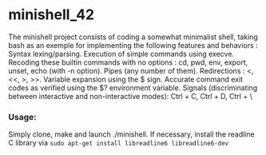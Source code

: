 # minishell_42
The minishell project consists of coding a somewhat minimalist shell, taking bash as an exemple for implementing the following features and behaviors :
Syntax lexing/parsing.
Execution of simple commands using execve.
Recoding these builtin commands with no options : cd, pwd, env, export, unset, echo (with -n option).
Pipes (any number of them).
Redirections : <, <<, >, >>.
Variable expansion using the $ sign.
Accurate command exit codes as verified using the $? environment variable.
Signals (discriminating between interactive and non-interactive modes): Ctrl + C, Ctrl + D, Ctrl + \

<h3>Usage:</h3>
Simply clone, make and launch ./minishell. If necessary, install the readline C library via <code>sudo apt-get install libreadline6 libreadline6-dev</code>

